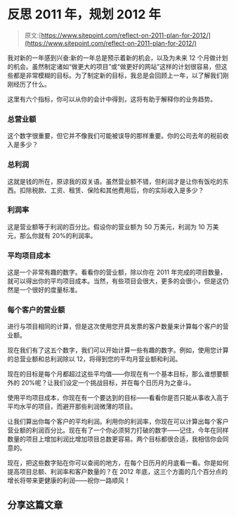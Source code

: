 # 反思 2011 年，规划 2012 年

> 原文:[https://www.sitepoint.com/reflect-on-2011-plan-for-2012/](https://www.sitepoint.com/reflect-on-2011-plan-for-2012/)

我对新的一年感到兴奋:新的一年总是预示着新的机会，以及为未来 12 个月做计划的机会。虽然制定诸如“做更大的项目”或“做更好的网站”这样的计划很容易，但这些都是非常模糊的目标。为了制定新的目标，我总是会回顾上一年，以了解我们刚刚经历了什么。

这里有六个指标，你可以从你的会计中得到，这将有助于解释你的业务趋势。

### 总营业额

这个数字很重要，但它并不像我们可能被误导的那样重要。你的公司去年的税前收入是多少？

### 总利润

这就是钱的所在，原谅我的双关语。虽然营业额不错，但利润才是让你有饭吃的东西。扣除税款、工资、租赁、保险和其他费用后，你的实际收入是多少？

### 利润率

这是营业额等于利润的百分比。假设你的营业额为 50 万美元，利润为 10 万美元，那么你就有 20%的利润率。

### 平均项目成本

这是一个非常有趣的数字。看看你的营业额，除以你在 2011 年完成的项目数量，就可以得出你的平均项目成本。当然，有些项目会很大，更多的会很小，但是这仍然是一个很好的度量标准。

### 每个客户的营业额

进行与项目相同的计算，但是这次使用您开具发票的客户数量来计算每个客户的营业额。

现在我们有了这五个数字，我们可以开始计算一些有趣的数字。例如，使用您计算的总营业额和总利润除以 12，将得到您的平均月营业额和利润。

现在的目标是每个月都超过这些平均值——你现在有一个基本目标，那么谁想要额外的 20%呢？让我们设定一个挑战目标，并在每个日历月为之奋斗。

使用平均项目成本，你现在有一个要达到的目标——看看你是否只能从事收入高于平均水平的项目，而避开那些利润微薄的项目。

让我们算出你每个客户的平均利润。利用你的利润率，你现在可以计算出每个客户营业额的利润百分比。现在有了一个你必须努力打破的数字——记住，今年在同样数量的项目上增加利润比增加项目总数更容易。两个目标都很合适，我相信你会同意的。

现在，把这些数字贴在你可以查阅的地方，在每个日历月的月底看一看。你是如何提高项目总额、利润率和客户数量的？在 2012 年底，这三个方面的几个百分点的增长将带来更健康的利润——祝你一路顺风！

## 分享这篇文章